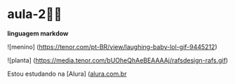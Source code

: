 # aula-2🚴‍♀️
**linguagem markdow**

![menino] (https://tenor.com/pt-BR/view/laughing-baby-lol-gif-9445212)

![planta] (https://media.tenor.com/bUOheQhAeBEAAAAj/rafsdesign-rafs.gif)

Estou estudando na [Alura] ([alura.com.br](https://www.alurastart.com.br/)

